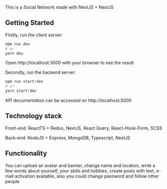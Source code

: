This is a Social Network made with NextJS + NestJS

## Getting Started

Firstly, run the client server:

```bash
npm run dev
# or
yarn dev
```
Open http://localhost:3000 with your browser to see the result

Secondly, run the backend server:

```bash
npm run start:dev
# or
yarn start:dev
```

API documentation can be accessed on http://localhost:5000

## Technology stack

Front-end: ReactTS + Redux, NextJS, React Query, React-Hook-Form, SCSS

Back-end: NodeJS + Express, MongoDB, Typescript, NestJS  

## Functionality

You can upload an avatar and banner, change name and location, write a few words about yourself, your skills and hobbies, create posts with text, e-mail activation available, also you could change password and follow other people  